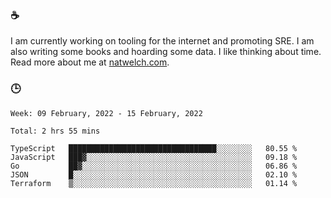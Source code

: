 ### ☕

I am currently working on tooling for the internet and promoting SRE. I am also writing some books and hoarding some data. I like thinking about time. Read more about me at [natwelch.com](https://natwelch.com).

### 🕒

<!--START_SECTION:waka-->
```text
Week: 09 February, 2022 - 15 February, 2022

Total: 2 hrs 55 mins

TypeScript   █████████████████████████████████░░░░░░░░   80.55 % 
JavaScript   ███▓░░░░░░░░░░░░░░░░░░░░░░░░░░░░░░░░░░░░░   09.18 % 
Go           ██▓░░░░░░░░░░░░░░░░░░░░░░░░░░░░░░░░░░░░░░   06.86 % 
JSON         █░░░░░░░░░░░░░░░░░░░░░░░░░░░░░░░░░░░░░░░░   02.10 % 
Terraform    ▒░░░░░░░░░░░░░░░░░░░░░░░░░░░░░░░░░░░░░░░░   01.14 % 
```
<!--END_SECTION:waka-->
